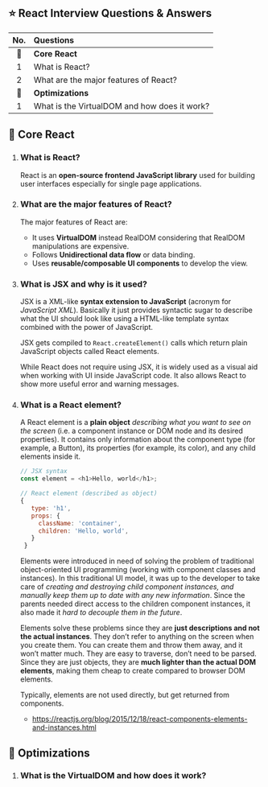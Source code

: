 ## :star: React Interview Questions & Answers

| No. | Questions |
|:---:|:---|
| :dart:  | __Core React__ |
| 1 | What is React? |
| 2 | What are the major features of React? |
| :rocket:  | __Optimizations__ |
| 1 | What is the VirtualDOM and how does it work? |


## :dart: Core React

1. ### What is React?

   React is an __open-source frontend JavaScript library__ used for building user interfaces especially for single page applications. 

2. ### What are the major features of React?

   The major features of React are:

   - It uses __VirtualDOM__ instead RealDOM considering that RealDOM manipulations are expensive.
   - Follows __Unidirectional data flow__ or data binding.
   - Uses __reusable/composable UI components__ to develop the view.
   
3. ### What is JSX and why is it used?

   JSX is a XML-like __syntax extension to JavaScript__ (acronym for _JavaScript XML_). Basically it just provides syntactic sugar to describe what the UI should look like using a HTML-like template syntax combined with the power of JavaScript.
   
   JSX gets compiled to `React.createElement()` calls which return plain JavaScript objects called React elements.
   
   While React does not require using JSX, it is widely used as a visual aid when working with UI inside JavaScript code. It also allows React to show more useful error and warning messages.

4. ### What is a React element?

   A React element is a __plain object__ _describing what you want to see on the screen_ (i.e. a component instance or DOM node and its desired properties). It contains only information about the component type (for example, a Button), its properties (for example, its color), and any child elements inside it.
   
   
   ```js
   // JSX syntax
   const element = <h1>Hello, world</h1>;
   
   // React element (described as object)
   {
      type: 'h1',
      props: {
        className: 'container',
        children: 'Hello, world',
      }
    }
   ```
   
   Elements were introduced in need of solving the problem of traditional object-oriented UI programming (working with component classes and instances). In this traditional UI model, it was up to the developer to take care of _creating and destroying child component instances, and manually keep them up to date with any new information_. Since the parents needed direct access to the children component instances, it also made it _hard to decouple them in the future_.

   Elements solve these problems since they are __just descriptions and not the actual instances__. They don’t refer to anything on the screen when you create them. You can create them and throw them away, and it won’t matter much. They are easy to traverse, don’t need to be parsed. Since they are just objects, they are __much lighter than the actual DOM elements__, making them cheap to create compared to browser DOM elements.

   Typically, elements are not used directly, but get returned from components.
   
   - https://reactjs.org/blog/2015/12/18/react-components-elements-and-instances.html
   

## :rocket: Optimizations

1. ### What is the VirtualDOM and how does it work?
